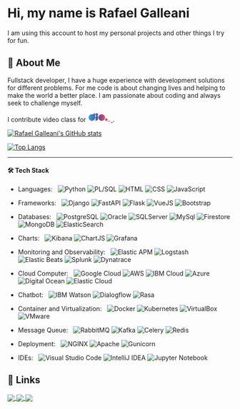 # Hi, my name is Rafael Galleani

I am using this account to host my personal projects and other things I try for fun.
## 🚀 About Me

Fullstack developer, I have a huge experience with development solutions for different problems. For me code is about changing lives and helping to make the world a better place.
I am passionate about coding and always seek to challenge myself.

I contribute video class for
<a href="https://dio.me">
  <img src="/images/logo-diome.png"  width=52 height=20>
</a>. 


[![Rafael Galleani's GitHub stats](https://github-readme-stats.vercel.app/api?username=rafegal&count_private=true&show_icons=true&theme=merko)](https://github.com/rafegal/github-readme-stats)

[![Top Langs](https://github-readme-stats.vercel.app/api/top-langs/?username=rafegal&count_private=true&hide=html,css&&layout=compact&theme=merko)](https://github.com/rafegal/github-readme-stats)

--------

#### 🛠 Tech Stack

- Languages: &nbsp;
  ![Python](https://img.shields.io/badge/-Python-333333?style=flat&logo=Python)
  ![PL/SQL](https://img.shields.io/badge/-PL/SQL-333333?style=flat&logo=PLSQL)
  ![HTML](https://img.shields.io/badge/-HTML-333333?style=flat&logo=HTML5)
  ![CSS](https://img.shields.io/badge/-CSS-333333?style=flat&logo=CSS3&logoColor=1572B6)
  ![JavaScript](https://img.shields.io/badge/-JavaScript-333333?style=flat&logo=javascript)

- Frameworks: &nbsp;
  ![Django](https://img.shields.io/badge/-Django-333333?style=flat&logo=django&logoColor=092E20)
  ![FastAPI](https://img.shields.io/badge/-FastAPI-333333?style=flat&logo=fastapi)
  ![Flask](https://img.shields.io/badge/-Flask-333333?style=flat&logo=flask)
  ![VueJS](https://img.shields.io/badge/-Vue.JS-333333?style=flat&logo=vue.js)
  ![Bootstrap](https://img.shields.io/badge/-Bootstrap-333333?style=flat&logo=bootstrap)

- Databases:  &nbsp;
  ![PostgreSQL](https://img.shields.io/badge/-PostgreSQL-333333?style=flat&logo=postgresql)
  ![Oracle](https://img.shields.io/badge/-Oracle-333333?style=flat&logo=oracle&logoColor=F80000)
  ![SQLServer](https://img.shields.io/badge/-SQL%20Server-333333?style=flat&logo=microsoftsqlserver&logoColor=CC2927)
  ![MySql](https://img.shields.io/badge/-MySql-333333?style=flat&logo=mysql)
  ![Firestore](https://img.shields.io/badge/-Firestore-333333?style=flat&logo=firebase)
  ![MongoDB](https://img.shields.io/badge/-MongoDB%20Atlas-333333?style=flat&logo=mongodb)
  ![ElasticSearch](https://img.shields.io/badge/-ElasticSearch-333333?style=flat&logo=elasticsearch&logoColor=f3d337)

- Charts:  &nbsp;
  ![Kibana](https://img.shields.io/badge/-Kibana-333333?style=flat&logo=kibana&logoColor=d7689d)
  ![ChartJS](https://img.shields.io/badge/-Chart.JS-333333?style=flat&logo=chart.js)
  ![Grafana](https://img.shields.io/badge/-Grafana-333333?style=flat&logo=grafana)

- Monitoring and Observability:  &nbsp;
  ![Elastic APM](https://img.shields.io/badge/-Elastic%20APM-333333?style=flat&logo=https://www.davincigroup.es/wp-content/uploads/2021/03/apm-logo-color.png)
  ![Logstash](https://img.shields.io/badge/-Logstash-333333?style=flat&logo=logstash&logoColor=40769e)
  ![Elastic Beats](https://img.shields.io/badge/-Elastic%20Beats-333333?style=flat&logo=beats&logoColor=66b5ae)
  ![Splunk](https://img.shields.io/badge/-Splunk-333333?style=flat&logo=splunk)
  ![Dynatrace](https://img.shields.io/badge/-Dynatrace-333333?style=flat&logo=dynatrace)

- Cloud Computer:  &nbsp;
  ![Google Cloud](https://img.shields.io/badge/-Google%20Cloud-333333?style=flat&logo=googlecloud)
  ![AWS](https://img.shields.io/badge/-AWS-333333?style=flat&logo=amazonaws)
  ![IBM Cloud](https://img.shields.io/badge/-IBM%20Cloud-333333?style=flat&logo=ibmcloud&logoColor=1261FE)
  ![Azure](https://img.shields.io/badge/-Azure-333333?style=flat&logo=microsoftazure&logoColor=0078D4)
  ![Digital Ocean](https://img.shields.io/badge/-Digital%20Ocean-333333?style=flat&logo=digitalocean)
  ![Elastic Cloud](https://img.shields.io/badge/-Elastic%20Cloud-333333?style=flat&logo=elasticcloud&logoColor=a0c443)
  
- Chatbot:  &nbsp;
  ![IBM Watson](https://img.shields.io/badge/-IBM%20Watson-333333?style=flat&logo=ibmwatson)
  ![Dialogflow](https://img.shields.io/badge/-Dialogflow-333333?style=flat&logo=dialogflow)
  ![Rasa](https://img.shields.io/badge/-RASA-333333?style=flat&logo=rasa)

- Container and Virtualization:  &nbsp;
  ![Docker](https://img.shields.io/badge/-Docker-333333?style=flat&logo=docker)
  ![Kubernetes](https://img.shields.io/badge/-Kubernetes-333333?style=flat&logo=kubernetes)
  ![VirtualBox](https://img.shields.io/badge/-VirtualBox-333333?style=flat&logo=virtualbox)
  ![VMware](https://img.shields.io/badge/-VMware-333333?style=flat&logo=vmware)

- Message Queue:  &nbsp;
  ![RabbitMQ](https://img.shields.io/badge/-RabbitMQ-333333?style=flat&logo=rabbitmq)
  ![Kafka](https://img.shields.io/badge/-Kafka-333333?style=flat&logo=apachekafka)
  ![Celery](https://img.shields.io/badge/-Celery-333333?style=flat&logo=celery&logoColor=37814A)
  ![Redis](https://img.shields.io/badge/-Redis-333333?style=flat&logo=redis)

- Deployment:  &nbsp;
  ![NGINX](https://img.shields.io/badge/-NGINX-333333?style=flat&logo=nginx&logoColor=009639)
  ![Apache](https://img.shields.io/badge/-Apache-333333?style=flat&logo=apache&logoColor=D22128)
  ![Gunicorn](https://img.shields.io/badge/-Guicorn-333333?style=flat&logo=gunicorn)


- IDEs: &nbsp;
  ![Visual Studio Code](https://img.shields.io/badge/-Visual%20Studio%20Code-333333?style=flat&logo=visual-studio-code&logoColor=007ACC)
  ![IntelliJ IDEA](https://img.shields.io/badge/-IntelliJ%20IDEA-333333?style=flat&logo=intellij-idea&logoColor=f70486)
  ![Jupyter Notebook](https://img.shields.io/badge/-Jupyter%20Notebook-333333?style=flat&logo=jupyter)


## 🔗 Links

<a href="https://www.linkedin.com/in/rafael-galleani">
  <img align="center" src="https://img.shields.io/badge/linkedin-0A66C2?style=for-the-badge&logo=linkedin&logoColor=white" />
</a>

<a href="https://gitlab.com/rafegal">
  <img align="center" src="https://img.shields.io/badge/gitlab-white?logo=gitlab&style=for-the-badge&logoColor=white" />
</a>

<a href="https://www.youtube.com/rafaelgalleani">
  <img align="center" src="https://img.shields.io/badge//rafaelgalleani-critical?logo=youtube&style=for-the-badge&logoColor=white" />
</a>
